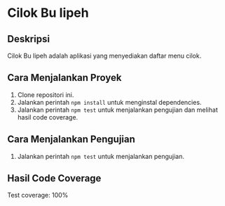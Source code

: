 # Cilok Bu Iipeh

## Deskripsi
Cilok Bu Iipeh adalah aplikasi yang menyediakan daftar menu cilok.

## Cara Menjalankan Proyek
1. Clone repositori ini.
2. Jalankan perintah `npm install` untuk menginstal dependencies.
3. Jalankan perintah `npm test` untuk menjalankan pengujian dan melihat hasil code coverage.

## Cara Menjalankan Pengujian
1. Jalankan perintah `npm test` untuk menjalankan pengujian.

## Hasil Code Coverage
Test coverage: 100%
